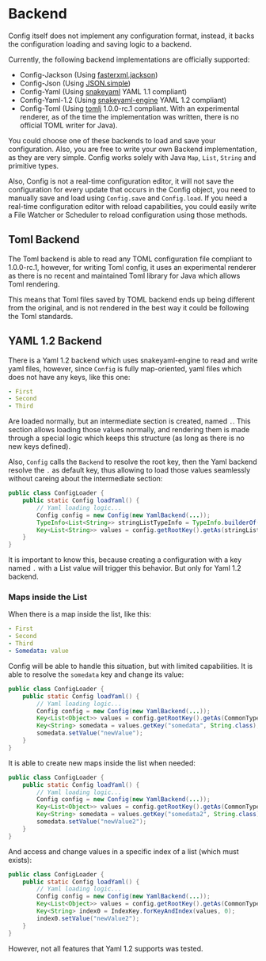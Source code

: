 # Backend

Config itself does not implement any configuration format, instead, it backs the configuration loading and saving logic to a backend.

Currently, the following backend implementations are officially supported:

- Config-Jackson (Using [fasterxml.jackson](https://github.com/FasterXML/jackson))
- Config-Json (Using [JSON.simple](https://github.com/fangyidong/json-simple))
- Config-Yaml (Using [snakeyaml](https://bitbucket.org/asomov/snakeyaml/) YAML 1.1 compliant)
- Config-Yaml-1.2 (Using [snakeyaml-engine](https://bitbucket.org/asomov/snakeyaml-engine/) YAML 1.2 compliant)
- Config-Toml (Using [tomlj](https://github.com/tomlj/tomlj) 1.0.0-rc.1 compliant. With an experimental renderer, as of the time the implementation was written, there is no official TOML writer for Java).

You could choose one of these backends to load and save your configuration. Also, you are free to write your own Backend implementation, as they are very simple. Config works solely with Java `Map`, `List`, `String` and primitive types.

Also, Config is not a real-time configuration editor, it will not save the configuration for every update that occurs in the Config object, you need to manually save and load using `Config.save` and `Config.load`. If you need a real-time configuration editor with reload capabilities, you could easily write a File Watcher or Scheduler to reload configuration using those methods.

## Toml Backend

The Toml backend is able to read any TOML configuration file compliant to 1.0.0-rc.1, however, for writing Toml config, it uses an experimental renderer as there is no recent and maintained Toml library for Java which allows Toml rendering.

This means that Toml files saved by TOML backend ends up being different from the original, and is not rendered in the best way it could be following the Toml standards.

## YAML 1.2 Backend

There is a Yaml 1.2 backend which uses snakeyaml-engine to read and write yaml files, however, since `Config` is fully map-oriented, yaml files which does not have any keys, like this one:

```yaml
- First
- Second
- Third
```

Are loaded normally, but an intermediate section is created, named `.`. This section allows loading those values normally, and rendering them is made through a special logic which keeps this structure (as long as there is no new keys defined).

Also, `Config` calls the `Backend` to resolve the root key, then the Yaml backend resolve the `.` as default key, thus allowing to load those values seamlessly without careing about the intermediate section:

```java
public class ConfigLoader {
    public static Config loadYaml() {
        // Yaml loading logic...
        Config config = new Config(new YamlBackend(...));
        TypeInfo<List<String>> stringListTypeInfo = TypeInfo.builderOf(List.class).of(String.class).buildGeneric();
        Key<List<String>> values = config.getRootKey().getAs(stringListTypeInfo);
    }
}
```

It is important to know this, because creating a configuration with a key named `.` with a List value will trigger this behavior. But only for Yaml 1.2 backend.

### Maps inside the List

When there is a map inside the list, like this:

```yaml
- First
- Second
- Third
- Somedata: value
```

Config will be able to handle this situation, but with limited capabilities. It is able to resolve the `somedata` key and change its value:

```java
public class ConfigLoader {
    public static Config loadYaml() {
        // Yaml loading logic...
        Config config = new Config(new YamlBackend(...));
        Key<List<Object>> values = config.getRootKey().getAs(CommonTypes.LIST_OF_OBJECT);
        Key<String> somedata = values.getKey("somedata", String.class);
        somedata.setValue("newValue");
    }
}
```

It is able to create new maps inside the list when needed:

```java
public class ConfigLoader {
    public static Config loadYaml() {
        // Yaml loading logic...
        Config config = new Config(new YamlBackend(...));
        Key<List<Object>> values = config.getRootKey().getAs(CommonTypes.LIST_OF_OBJECT);
        Key<String> somedata = values.getKey("somedata2", String.class); // new map is created to handle this key
        somedata.setValue("newValue2"); 
    }
}
```

And access and change values in a specific index of a list (which must exists):

```java
public class ConfigLoader {
    public static Config loadYaml() {
        // Yaml loading logic...
        Config config = new Config(new YamlBackend(...));
        Key<List<Object>> values = config.getRootKey().getAs(CommonTypes.LIST_OF_OBJECT);
        Key<String> index0 = IndexKey.forKeyAndIndex(values, 0);
        index0.setValue("newValue2"); 
    }
}
```

However, not all features that Yaml 1.2 supports was tested.